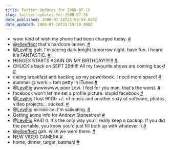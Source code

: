 ```yaml
---
title: Twitter Updates for 2008-07-18
slug: twitter-updates-for-2008-07-18
date_published: 2008-07-18T22:59:59.000Z
date_updated: 2008-07-18T22:59:59.000Z
---
```


- wow. kind of wish my phone had been charged today. [#](http://twitter.com/joelgoodman/statuses/861470997)
- @[elleeffect](http://twitter.com/elleeffect) that's hardcore lauren. [#](http://twitter.com/joelgoodman/statuses/861516742)
- @[LeviFig](http://twitter.com/LeviFig) gah. I'm seeing dark knight tomorrow night. have fun. i heard it's FANTASTIC. [#](http://twitter.com/joelgoodman/statuses/861525146)
- HEROES STARTS AGAIN ON MY BIRTHDAY!!!!!!! [#](http://twitter.com/joelgoodman/statuses/861534430)
- CHUCK's back on SEPT 29th!!! All my favourite shows are coming back! [#](http://twitter.com/joelgoodman/statuses/861549858)
- eating breakfast and backing up my powerbook. I need more space! [#](http://twitter.com/joelgoodman/statuses/861772438)
- summer @ work = tom petty in iTunes [#](http://twitter.com/joelgoodman/statuses/861820229)
- @[LeviFig](http://twitter.com/LeviFig) awwwwww, poor Levi. I feel for you man. that's the worst. [#](http://twitter.com/joelgoodman/statuses/861894541)
- facebook won't let me set a profile picture. stupid facebook [#](http://twitter.com/joelgoodman/statuses/861910051)
- @[LeviFig](http://twitter.com/LeviFig) I lost 90Gb +/- of music and another sixty of software, photos, video projects... sucked. [#](http://twitter.com/joelgoodman/statuses/861950938)
- @[LeviFig](http://twitter.com/LeviFig) niiiiiiiiiiiice. I'm salivating. [#](http://twitter.com/joelgoodman/statuses/861957243)
- Getting some info for Andrew Stonestreet [#](http://twitter.com/joelgoodman/statuses/862136162)
- @[LeviFig](http://twitter.com/LeviFig) RAID it. It's the only way you'll really keep a backup. If you did the portable, you know you'd just fill both up with whatever :) [#](http://twitter.com/joelgoodman/statuses/862151794)
- @[elleeffect](http://twitter.com/elleeffect) gah. wish we were there. [#](http://twitter.com/joelgoodman/statuses/862188623)
- NEW VIDEO CAMERA [#](http://twitter.com/joelgoodman/statuses/862215807)
- home, dinner, target, batman! [#](http://twitter.com/joelgoodman/statuses/862242351)
